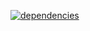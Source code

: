 [![dependencies](https://img.shields.io/badge/dependencies-none-brightgreen.svg?style=flat-square)](https://{version_control_host}/{account}/{repo}/blob/master/package.json)
